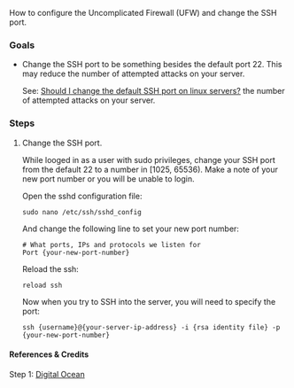 How to configure the Uncomplicated Firewall (UFW) and change the SSH port.


### Goals

- Change the SSH port to be something besides the default port 22. This may reduce the number of attempted attacks on your server.

    See: [Should I change the default SSH port on linux servers?](http://security.stackexchange.com/questions/32308/should-i-change-the-default-ssh-port-on-linux-servers) the number of attempted attacks on your server.


### Steps

1.  Change the SSH port.

    
    While looged in as a user with sudo privileges, change your SSH port from the default 22 to a number in [1025, 65536). Make a note of your new port number or you will be unable to login.

    Open the sshd configuration file:
    ```
    sudo nano /etc/ssh/sshd_config
    ```
    And change the following line to set your new port number:
    ```
    # What ports, IPs and protocols we listen for
    Port {your-new-port-number}
    ```

    Reload the ssh:
    ```
    reload ssh
    ```

    Now when you try to SSH into the server, you will need to specify the port:
    ```
    ssh {username}@{your-server-ip-address} -i {rsa identity file} -p {your-new-port-number}
    ```


#### References & Credits

Step 1: [Digital Ocean](https://www.digitalocean.com/community/tutorials/initial-server-setup-with-ubuntu-12-04)